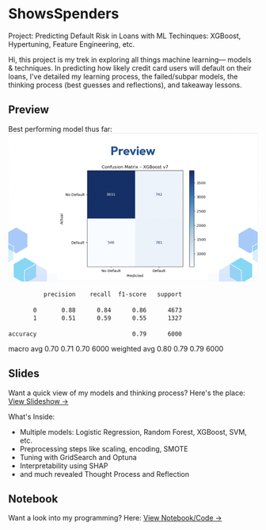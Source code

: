 # ShowsSpenders
Project: Predicting Default Risk in Loans with ML Techinques: XGBoost, Hypertuning, Feature Engineering, etc.

Hi, this project is my trek in exploring all things machine learning–– models & techniques. In predicting how likely credit card users will default on their loans, I've detailed my learning process, the failed/subpar models, the thinking process (best guesses and reflections), and takeaway lessons.

## Preview
Best performing model thus far:
![Best Model Results](/best_model_results.png)

              precision    recall  f1-score   support

           0       0.88      0.84      0.86      4673
           1       0.51      0.59      0.55      1327

    accuracy                           0.79      6000
   macro avg       0.70      0.71      0.70      6000
weighted avg       0.80      0.79      0.79      6000



## Slides
Want a quick view of my models and thinking process? Here's the place:
[View Slideshow →](https://github.com/showssteamrolls/ShowsSpenders/blob/main/ML%20Predicting%20Default%20Risk.pdf)

What's Inside:
- Multiple models: Logistic Regression, Random Forest, XGBoost, SVM, etc.
- Preprocessing steps like scaling, encoding, SMOTE
- Tuning with GridSearch and Optuna
- Interpretability using SHAP
- and much revealed Thought Process and Reflection

## Notebook
Want a look into my programming? Here:
[View Notebook/Code →](https://github.com/showssteamrolls/ShowsSpenders/blob/main/Project_LoanRiskProfiling%20(2).ipynb)


